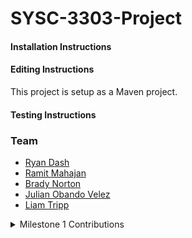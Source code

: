 # SYSC-3303-Project

#### Installation Instructions

#### Editing Instructions

This project is setup as a Maven project.

#### Testing Instructions

### Team
  - [Ryan Dash](https://github.com/ryandash)
  - [Ramit Mahajan](https://github.com/RamitMahajan)
  - [Brady Norton](https://github.com/Bnortron)
  - [Julian Obando Velez](https://github.com/julian-carleton)
  - [Liam Tripp](https://github.com/cyberphoria)


<details>
  <summary>Milestone 1 Contributions</summary>
  
| Member      | Coding | Documentation | Misc 
| ----------- | ------------- | ------ |----
| Ryan Dash | Converting JSON File contents to data structure, creating JSON files | Design Document, UML Diagram feedback | 
| Ramit Mahajan | Message Transfer, Test Files, Filling out skeleton |  | 
| Brady Norton | | README, Setup Instructions, UML Sequence Diagram | 
| Julian Obando Velez | Message Transfer, Test Files, Filling out skeleton | | 
| Liam Tripp | Project Skeleton, InputFileReader, Direction | Early Design Diagrams, Design Document | Discord Server, Google Drive, GitHub repo, Code reviews
  
</details>

